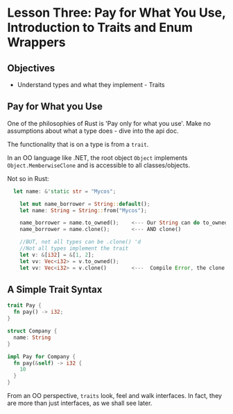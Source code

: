 # Lesson Three: Pay for What You Use, Introduction to Traits and Enum Wrappers 

## Objectives 

* Understand types and what they implement - Traits 

## Pay for What you Use 

One of the philosophies of Rust is 'Pay only for what you use'.  Make no assumptions about what a type does - dive into the api doc.

The functionality that is on a type is from a `trait`.

In an OO language like .NET, the root object `Object` implements ```Object.MemberwiseClone``` and is accessible to all classes/objects.

Not so in Rust:

```rust
  let name: &'static str = "Mycos";

    let mut name_borrower = String::default();
    let name: String = String::from("Mycos");

    name_borrower = name.to_owned();    <--- Our String can do to_owned 
    name_borrower = name.clone();       <--- AND clone() 

    //BUT, not all types can be .clone() 'd
    //Not all types implement the trait
    let v: &[i32] = &[1, 2];
    let vv: Vec<i32> = v.to_owned();
    let vv: Vec<i32> = v.clone()        <---  Compile Error, the clone trait is not implemented
```

## A Simple Trait Syntax

```rust
trait Pay {
  fn pay() -> i32; 
}

struct Company {
  name: String
}

impl Pay for Company {
  fn pay(&self) -> i32 {
    10
  }
}
```

From an OO perspective, `traits` look, feel and walk interfaces. In fact, they are more than just interfaces, as we shall see later.


